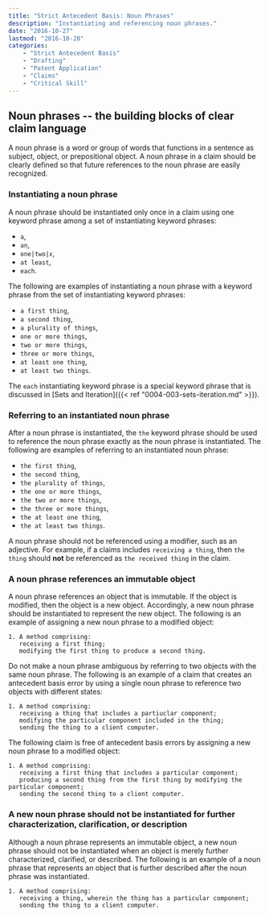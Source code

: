 ```yaml
---
title: "Strict Antecedent Basis: Noun Phrases"
description: "Instantiating and referencing noun phrases."
date: "2016-10-27"
lastmod: "2016-10-28"
categories: 
    - "Strict Antecedent Basis"
    - "Drafting"
    - "Patent Application"
    - "Claims"
    - "Critical Skill"
---
```


## Noun phrases -- the building blocks of clear claim language

A noun phrase is a word or group of words that functions in a sentence as subject, object, or prepositional object. A noun phrase in a claim should be clearly defined so that future references to the noun phrase are easily recognized.

### Instantiating a noun phrase

A noun phrase should be instantiated only once in a claim using one keyword phrase among a set of instantiating keyword phrases:

- `a`,
- `an`,
- `one|two|𝑥`,
- `at least`,
- `each`.

The following are examples of instantiating a noun phrase with a keyword phrase from the set of instantiating keyword phrases:

- `a first thing`,
- `a second thing`,
- `a plurality of things`,
- `one or more things`,
- `two or more things`,
- `three or more things`,
- `at least one thing`,
- `at least two things`.

The `each` instantiating keyword phrase is a special keyword phrase that is discussed in [Sets and Iteration]({{< ref "0004-003-sets-iteration.md" >}}).

### Referring to an instantiated noun phrase

 After a noun phrase is instantiated, the `the` keyword phrase should be used to reference the noun phrase exactly as the noun phrase is instantiated. The following are examples of referring to an instantiated noun phrase:

- `the first thing`,
- `the second thing`,
- `the plurality of things`,
- `the one or more things`,
- `the two or more things`,
- `the three or more things`,
- `the at least one thing`,
- `the at least two things`.

A noun phrase should not be referenced using a modifier, such as an adjective.  For example, if a claims includes `receiving a thing`, then `the thing` should **not** be referenced as `the received thing` in the claim.

### A noun phrase references an immutable object

A noun phrase references an object that is immutable. If the object is modified, then the object is a new object.  Accordingly, a new noun phrase should be instantiated to represent the new object.  The following is an example of assigning a new noun phrase to a modified object:

``` claim
1. A method comprising:
   receiving a first thing;
   modifying the first thing to produce a second thing.
```

Do not make a noun phrase ambiguous by referring to two objects with the same noun phrase.  The following is an example of a claim that creates an antecedent basis error by using a single noun phrase to reference two objects with different states: 

``` claim
1. A method comprising:
   receiving a thing that includes a partiuclar component;
   modifying the particular component included in the thing;
   sending the thing to a client computer.
```

The following claim is free of antecedent basis errors by assigning a new noun phrase to a modified object:

``` claim
1. A method comprising:
   receiving a first thing that includes a particular component;
   producing a second thing from the first thing by modifying the particular component;
   sending the second thing to a client computer.
```

### A new noun phrase should not be instantiated for further characterization, clarification, or description

Although a noun phrase represents an immutable object, a new noun phrase should not be instantiated when an object is merely further characterized, clarified, or described.  The following is an example of a noun phrase that represents an object that is further described after the noun phrase was instantiated.

``` claim
1. A method comprising:
   receiving a thing, wherein the thing has a particular component;
   sending the thing to a client computer.
```
